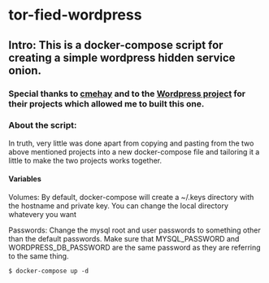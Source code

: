 # tor-fied-wordpress
## Intro: This is a docker-compose script for creating a simple wordpress hidden service onion.
### Special thanks to [cmehay](https://github.com/cmehay/docker-tor-hidden-service) and to the [Wordpress project](https://hub.docker.com/_/wordpress/) for their projects which allowed me to built this one.

### About the script:
In truth, very little was done apart from copying and pasting from the two above mentioned projects into a new docker-compose file and tailoring it a little to make the two projects works together. 

#### Variables

Volumes: By default, docker-compose will create a ~/.keys directory with the hostname and private key.  You can change the local directory whatevery you want

Passwords: Change the mysql root and user passwords to something other than the default passwords.  Make sure that MYSQL_PASSWORD and WORDPRESS_DB_PASSWORD are the same password as they are referring to the same thing.

```
$ docker-compose up -d
```

